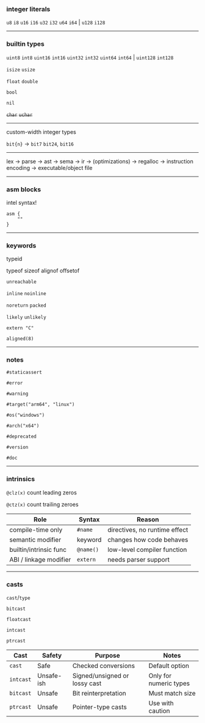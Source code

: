 ### integer literals

`u8` `i8` `u16` `i16` `u32` `i32` `u64` `i64` | `u128` `i128`

---

### builtin types

`uint8` `int8` `uint16` `int16` `uint32` `int32` `uint64` `int64` | `uint128` `int128`

`isize` `usize`

`float` `double`

`bool`

`nil`

~~`char`~~ ~~`uchar`~~

---

custom-width integer types

`bit{n}` -> `bit7` `bit24`, `bit16`

---

lex -> parse -> ast -> sema -> ir -> (optimizations) -> regalloc -> instruction encoding -> executable/object file

---

### asm blocks

intel syntax!

```
asm {
    ""
}
```

---

### keywords

typeid

typeof sizeof alignof offsetof

`unreachable`

`inline` `noinline`

`noreturn` `packed`

`likely` `unlikely`

`extern "C"`

`aligned(8)`

---

### notes

`#staticassert`

`#error`

`#warning`

`#target("arm64", "linux")`

`#os("windows")`

`#arch("x64")`

`#deprecated`

`#version`

`#doc`

---

### intrinsics

`@clz(x)` count leading zeros

`@ctz(x)` count trailing zeroes

| Role                   | Syntax    | Reason                        |
| ---------------------- | --------- | ----------------------------- |
| compile-time only      | `#name`   | directives, no runtime effect |
| semantic modifier      | keyword   | changes how code behaves      |
| builtin/intrinsic func | `@name()` | low-level compiler function   |
| ABI / linkage modifier | `extern`  | needs parser support          |

---

### casts

`cast`/`type`

`bitcast`

`floatcast`

`intcast`

`ptrcast`

| Cast      | Safety     | Purpose                       | Notes                  |
| --------- | ---------- | ----------------------------- | ---------------------- |
| `cast`    | Safe       | Checked conversions           | Default option         |
| `intcast` | Unsafe-ish | Signed/unsigned or lossy cast | Only for numeric types |
| `bitcast` | Unsafe     | Bit reinterpretation          | Must match size        |
| `ptrcast` | Unsafe     | Pointer-type casts            | Use with caution       |
